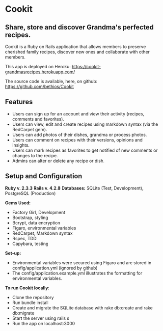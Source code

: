 # Cookit 
## Share, store and discover Grandma's perfected recipes.

Cookit is a Ruby on Rails application that allows members to preserve cherished family recipes, discover new ones and 
collaborate with other members. 

This app is deployed on Heroku: https://cookit-grandmasrecipes.herokuapp.com/

The source code is available, here, on github: https://github.com/bethios/Cookit

## Features
- Users can sign up for an account and view their activity (recipes, comments and favorites).
- Users can view, edit and create recipes using markdown syntax (via the RedCarpet gem). 
- Users can add photos of their dishes, grandma or process photos. 
- Users can comment on recipes with their versions, opinions and insights.
- Users can mark recipes as favorites to get notified of new comments or changes to the recipe. 
- Admins can alter or delete any recipe or dish. 

## Setup and Configuration
**Ruby v. 2.3.3**
**Rails v. 4.2.8**
**Databases:** SQLite (Test, Development), PostgreSQL (Production)

**Gems Used:** 
- Factory Girl, Development
- Bootstrap, styling
- Bcrypt, data encryption
- Figaro, environmental variables
- RedCarpet, Markdown syntax
- Rspec, TDD
- Capybara, testing

**Set-up:**
- Environmental variables were secured using Figaro and are stored in config/application.yml (ignored by github)
- The config/application.example.yml illustrates the formatting for environmental variables.

**To run Cookit locally:**
- Clone the repository
- Run bundle install
- Create and migrate the SQLite database with rake db:create and rake db:migrate
- Start the server using rails s
- Run the app on localhost:3000
